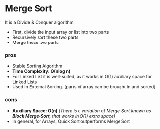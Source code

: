 # Merge Sort
It is a Divide & Conquer algorithm
 - First, divide the input array or list into two parts
 - Recursively sort these two parts
 - Merge these two parts
 
### pros
 - Stable Sorting Algorithm
 - **Time Complexity: ϴ(nlog n)**
 - For Linked List it is well-suited, as it works in O(1) auxiliary space for Linked Lists
 - Used in External Sorting. (parts of array can be brought in and sorted)
 
### cons
 - **Auxiliary Space: O(n)** *(There is a variation of Merge-Sort known as **Block Merge-Sort**, that works in O(1) extra space)*
 - In general, for Arrays, Quick Sort outperforms Merge Sort
